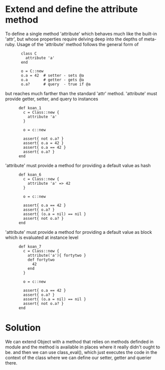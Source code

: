 Extend and define the attribute method
===========================================
To define a single method 'attribute' which behaves much like the built-in 'attr', but whose properties require delving
deep into the depths of meta-ruby. Usage of the 'attribute' method follows the general form of
	       
	       class C
	         attribute 'a'
	       end
	       
	       o = C::new
	       o.a = 42  # setter - sets @a
	       o.a       # getter - gets @a 
	       o.a?      # query  - true if @a
	       
 but reaches much farther than the standard 'attr' method. 'attribute' must provide getter, setter, and query to instances
	    
	      def koan_1
	        c = Class::new {
	          attribute 'a'
	        }
	
	        o = c::new
	
	        assert{ not o.a? }
	        assert{ o.a = 42 }
	        assert{ o.a == 42 }
	        assert{ o.a? }
	      end
      
'attribute' must provide a method for providing a default value as hash
	    
	      def koan_6
	        c = Class::new {
	          attribute 'a' => 42
	        }
	
	        o = c::new
	
	        assert{ o.a == 42 }
	        assert{ o.a? }
	        assert{ (o.a = nil) == nil }
	        assert{ not o.a? }
	      end
	   
'attribute' must provide a method for providing a default value as block which is evaluated at instance level 
	    
	      def koan_7
	        c = Class::new {
	          attribute('a'){ fortytwo }
	          def fortytwo
	            42
	          end
	        }
	
	        o = c::new
	
	        assert{ o.a == 42 }
	        assert{ o.a? }
	        assert{ (o.a = nil) == nil }
	        assert{ not o.a? }
	      end
      
Solution
===============

We can extend Object with a method that relies on methods definded in module and the method is available 
in places where it really didn't ought to be. 
and then we can use class_eval(), which just executes the code in the context of the class where we can 
define our setter, getter and querier there. 

